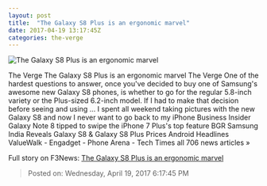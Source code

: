 ```yaml
---
layout: post
title:  "The Galaxy S8 Plus is an ergonomic marvel"
date: 2017-04-19 13:17:45Z
categories: the-verge
---
```


![The Galaxy S8 Plus is an ergonomic marvel](https://cdn0.vox-cdn.com/thumbor/jjpld5K118g74p2nHN7_lb8b3ng=/0x85:2040x1233/1600x900/cdn0.vox-cdn.com/uploads/chorus_image/image/54336473/vsavov_170419_1624_0001_2.0.jpg)

The Verge The Galaxy S8 Plus is an ergonomic marvel The Verge One of the hardest questions to answer, once you've decided to buy one of Samsung's awesome new Galaxy S8 phones, is whether to go for the regular 5.8-inch variety or the Plus-sized 6.2-inch model. If I had to make that decision before seeing and using ... I spent all weekend taking pictures with the new Galaxy S8 and now I never want to go back to my iPhone Business Insider Galaxy Note 8 tipped to swipe the iPhone 7 Plus's top feature BGR Samsung India Reveals Galaxy S8 & Galaxy S8 Plus Prices Android Headlines ValueWalk - Engadget - Phone Arena - Tech Times all 706 news articles »


Full story on F3News: [The Galaxy S8 Plus is an ergonomic marvel](http://www.f3nws.com/n/cpQrWC)

> Posted on: Wednesday, April 19, 2017 6:17:45 PM

